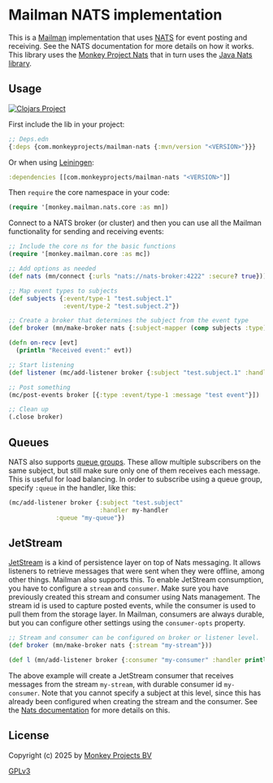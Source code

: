 # Mailman NATS implementation

This is a [Mailman](../README.md) implementation that uses [NATS](https://nats.io) for
event posting and receiving.  See the NATS documentation for more details on how it works.
This library uses the [Monkey Project Nats](https://github.com/monkey-projects/nats)
that in turn uses the [Java Nats library](https://github.com/nats-io/nats.java).

## Usage

[![Clojars Project](https://img.shields.io/clojars/v/com.monkeyprojects/mailman-nats.svg)](https://clojars.org/com.monkeyprojects/mailman-nats)

First include the lib in your project:
```clojure
;; Deps.edn
{:deps {com.monkeyprojects/mailman-nats {:mvn/version "<VERSION>"}}}
```

Or when using [Leiningen](https://leiningen.org):
```clojure
:dependencies [[com.monkeyprojects/mailman-nats "<VERSION>"]]
```

Then `require` the core namespace in your code:
```clojure
(require '[monkey.mailman.nats.core :as mn])
```

Connect to a NATS broker (or cluster) and then you can use all the Mailman functionality for
sending and receiving events:
```clojure
;; Include the core ns for the basic functions
(require '[monkey.mailman.core :as mc])

;; Add options as needed
(def nats (mn/connect {:urls "nats://nats-broker:4222" :secure? true}))

;; Map event types to subjects
(def subjects {:event/type-1 "test.subject.1"
               :event/type-2 "test.subject.2"})

;; Create a broker that determines the subject from the event type
(def broker (mn/make-broker nats {:subject-mapper (comp subjects :type)}))

(defn on-recv [evt]
  (println "Received event:" evt))

;; Start listening
(def listener (mc/add-listener broker {:subject "test.subject.1" :handler on-recv}))

;; Post something
(mc/post-events broker [{:type :event/type-1 :message "test event"}])

;; Clean up
(.close broker)
```

## Queues

NATS also supports [queue groups](https://docs.nats.io/nats-concepts/core-nats/queue).
These allow multiple subscribers on the same subject, but still make sure only one of
them receives each message.  This is useful for load balancing.  In order to subscribe
using a queue group, specify `:queue` in the handler, like this:

```clojure
(mc/add-listener broker {:subject "test.subject"
                         :handler my-handler
			 :queue "my-queue"})
```

## JetStream

[JetStream](https://docs.nats.io/nats-concepts/jetstream) is a kind of persistence layer
on top of Nats messaging.  It allows listeners to retrieve messages that were sent when
they were offline, among other things.  Mailman also supports this.  To enable JetStream
consumption, you have to configure a `stream` and `consumer`.  Make sure you have
previously created this stream and consumer using Nats management.  The stream id
is used to capture posted events, while the consumer is used to pull them from the
storage layer.  In Mailman, consumers are always durable, but you can configure
other settings using the `consumer-opts` property.

```clojure
;; Stream and consumer can be configured on broker or listener level.
(def broker (mn/make-broker nats {:stream "my-stream"}))

(def l (mn/add-listener broker {:consumer "my-consumer" :handler println}))
```

The above example will create a JetStream consumer that receives messages from
the stream `my-stream`, with durable consumer id `my-consumer`.  Note that you
cannot specify a subject at this level, since this has already been configured
when creating the stream and the consumer.  See the [Nats
documentation](https://docs.nats.io/nats-concepts/jetstream/streams) for more
details on this.

## License

Copyright (c) 2025 by [Monkey Projects BV](https://www.monkey-projects.be)

[GPLv3](../LICENSE)